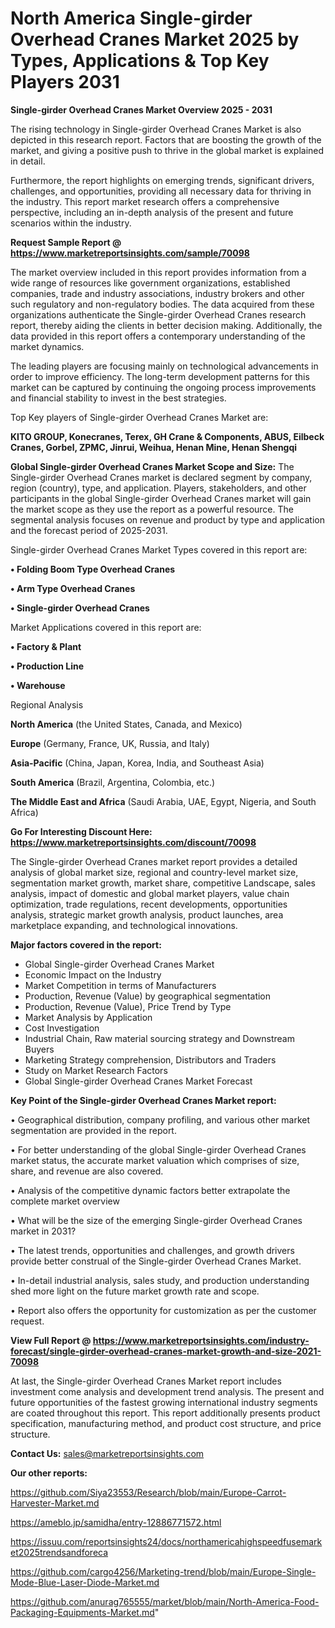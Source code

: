 # North America Single-girder Overhead Cranes Market 2025 by Types, Applications & Top Key Players 2031

<Strong> Single-girder Overhead Cranes Market Overview 2025 - 2031</strong>

The rising technology in Single-girder Overhead Cranes Market is also depicted in this research report. Factors that are boosting the growth of the market, and giving a positive push to thrive in the global market is explained in detail.

Furthermore, the report highlights on emerging trends, significant drivers, challenges, and opportunities, providing all necessary data for thriving in the industry. This report market research offers a comprehensive perspective, including an in-depth analysis of the present and future scenarios within the industry.

<strong>Request Sample Report @ <a href=https://www.marketreportsinsights.com/sample/70098>https://www.marketreportsinsights.com/sample/70098</a></strong>

The market overview included in this report provides information from a wide range of resources like government organizations, established companies, trade and industry associations, industry brokers and other such regulatory and non-regulatory bodies. The data acquired from these organizations authenticate the Single-girder Overhead Cranes research report, thereby aiding the clients in better decision making. Additionally, the data provided in this report offers a contemporary understanding of the market dynamics.

The leading players are focusing mainly on technological advancements in order to improve efficiency. The long-term development patterns for this market can be captured by continuing the ongoing process improvements and financial stability to invest in the best strategies.

Top Key players of Single-girder Overhead Cranes Market are:

<strong>KITO GROUP, Konecranes, Terex, GH Crane & Components, ABUS, Eilbeck Cranes, Gorbel, ZPMC, Jinrui, Weihua, Henan Mine, Henan Shengqi</strong>

<strong><b>Global Single-girder Overhead Cranes Market Scope and Size:</b></strong>
The Single-girder Overhead Cranes market is declared segment by company, region (country), type, and application. Players, stakeholders, and other participants in the global Single-girder Overhead Cranes market will gain the market scope as they use the report as a powerful resource. The segmental analysis focuses on revenue and product by type and application and the forecast period of 2025-2031.

Single-girder Overhead Cranes Market Types covered in this report are:

<strong>• Folding Boom Type Overhead Cranes

• Arm Type Overhead Cranes

• Single-girder Overhead Cranes</strong>

Market Applications covered in this report are:

<strong>• Factory & Plant

• Production Line

• Warehouse</strong> 

Regional Analysis

<strong>North America</strong> (the United States, Canada, and Mexico)

<strong>Europe</strong> (Germany, France, UK, Russia, and Italy)

<strong>Asia-Pacific</strong> (China, Japan, Korea, India, and Southeast Asia)

<strong>South America</strong> (Brazil, Argentina, Colombia, etc.)

<strong>The Middle East and Africa</strong> (Saudi Arabia, UAE, Egypt, Nigeria, and South Africa)

<strong>Go For Interesting Discount Here: <a href=https://www.marketreportsinsights.com/discount/70098>https://www.marketreportsinsights.com/discount/70098</a></strong>

The Single-girder Overhead Cranes market report provides a detailed analysis of global market size, regional and country-level market size, segmentation market growth, market share, competitive Landscape, sales analysis, impact of domestic and global market players, value chain optimization, trade regulations, recent developments, opportunities analysis, strategic market growth analysis, product launches, area marketplace expanding, and technological innovations.

<strong><b>Major factors covered in the report:</b></strong>
<ul>
  <li>Global Single-girder Overhead Cranes Market </li>
  <li>Economic Impact on the Industry</li>
  <li>Market Competition in terms of Manufacturers</li>
  <li>Production, Revenue (Value) by geographical segmentation</li>
  <li>Production, Revenue (Value), Price Trend by Type</li>
  <li>Market Analysis by Application</li>
  <li>Cost Investigation</li>
  <li>Industrial Chain, Raw material sourcing strategy and Downstream Buyers</li>
  <li>Marketing Strategy comprehension, Distributors and Traders</li>
  <li>Study on Market Research Factors</li>
  <li>Global Single-girder Overhead Cranes Market Forecast</li>
</ul>

<strong><b>Key Point of the Single-girder Overhead Cranes Market report:</b></strong>

• Geographical distribution, company profiling, and various other market segmentation are provided in the report.

• For better understanding of the global Single-girder Overhead Cranes market status, the accurate market valuation which comprises of size, share, and revenue are also covered.

• Analysis of the competitive dynamic factors better extrapolate the complete market overview

• What will be the size of the emerging Single-girder Overhead Cranes market in 2031?

• The latest trends, opportunities and challenges, and growth drivers provide better construal of the Single-girder Overhead Cranes Market.

• In-detail industrial analysis, sales study, and production understanding shed more light on the future market growth rate and scope.

• Report also offers the opportunity for customization as per the customer request.

<strong><b>View Full Report @ <a href=https://www.marketreportsinsights.com/industry-forecast/single-girder-overhead-cranes-market-growth-and-size-2021-70098>https://www.marketreportsinsights.com/industry-forecast/single-girder-overhead-cranes-market-growth-and-size-2021-70098</a></b></strong>


At last, the Single-girder Overhead Cranes Market report includes investment come analysis and development trend analysis. The present and future opportunities of the fastest growing international industry segments are coated throughout this report. This report additionally presents product specification, manufacturing method, and product cost structure, and price structure.

<strong>Contact Us:</strong>
sales@marketreportsinsights.com

<strong>Our other reports:</strong>

<a href=https://github.com/Siya23553/Research/blob/main/Europe-Carrot-Harvester-Market.md>https://github.com/Siya23553/Research/blob/main/Europe-Carrot-Harvester-Market.md</a>

<a href=https://ameblo.jp/samidha/entry-12886771572.html>https://ameblo.jp/samidha/entry-12886771572.html</a>

<a href=https://issuu.com/reportsinsights24/docs/northamericahighspeedfusemarket2025trendsandforeca>https://issuu.com/reportsinsights24/docs/northamericahighspeedfusemarket2025trendsandforeca</a>

<a href=https://github.com/cargo4256/Marketing-trend/blob/main/Europe-Single-Mode-Blue-Laser-Diode-Market.md>https://github.com/cargo4256/Marketing-trend/blob/main/Europe-Single-Mode-Blue-Laser-Diode-Market.md</a>

<a href=https://github.com/anurag765555/market/blob/main/North-America-Food-Packaging-Equipments-Market.md>https://github.com/anurag765555/market/blob/main/North-America-Food-Packaging-Equipments-Market.md</a>"
